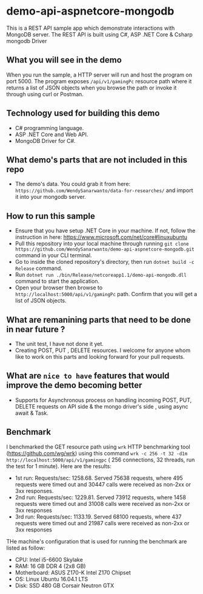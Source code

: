 # demo-api-aspnetcore-mongodb
This is a REST API sample app which demonstrate interactions with MongoDB server. The REST API is built using C#, ASP .NET Core &amp; Csharp mongodb Driver

## What you will see in the demo
When you run the sample, a HTTP server will run and host the program on port 5000. The program exposes `/api/v1/gamingPc` resource path where it returns a list of JSON objects when you browse the path or invoke it through using curl or Postman.

## Technology used for building this demo
* C# programming language.
* ASP .NET Core and Web API.
* MongoDB Driver for C#.

## What demo's parts that are not included in this repo
* The demo's data. You could grab it from here: `https://github.com/WendySanarwanto/data-for-researches/` and import it into your mongodb server.

## How to run this sample
* Ensure that you have setup .NET Core in your machine. If not, follow the instruction in here: https://www.microsoft.com/net/core#linuxubuntu
* Pull this repository into your local machine through running `git clone https://github.com/WendySanarwanto/demo-api-aspnetcore-mongodb.git` command in your CLI terminal.
* Go to inside the cloned repository's directory, then run `dotnet build -c Release` command. 
* Run `dotnet run ./bin/Release/netcoreapp1.1/demo-api-mongodb.dll` command to start the application. 
* Open your browser then browse to `http://localhost:5000/api/v1/gamingPc` path. Confirm that you will get a list of JSON objects.

## What are remanining parts that need to be done in near future ?
* The unit test, I have not done it yet.
* Creating POST, PUT , DELETE resources. I welcome for anyone whom like to work on this parts and looking forward for your pull requests.

## What are `nice to have` features that would improve the demo becoming better
* Supports for Asynchronous process on handling incoming POST, PUT, DELETE requests on API side & the mongo driver's side , using async await & Task.

## Benchmark
I benchmarked the GET resource path using `wrk` HTTP benchmarking tool (https://github.com/wg/wrk) using this command `wrk -c 256 -t 32 -d1m http://localhost:5000/api/v1/gamingpc` ( 256 connections, 32 threads, run the test for 1 minute). Here are the results:
* 1st run: Requests/sec: 1258.68. Served 75638 requests, where 495 requests were timed out and 30447 calls were received as non-2xx or 3xx responses.
* 2nd run: Requests/sec: 1229.81. Served 73912 requests, where 1458 requests were timed out and 31008 calls were received as non-2xx or 3xx responses
* 3rd run: Requests/sec: 1133.19. Served 68100 requests, where 437 requests were timed out and 21987 calls were received as non-2xx or 3xx responses

THe machine's configuration that is used for running the benchmark are listed as follow:
* CPU: Intel i5-6600 Skylake
* RAM: 16 GB DDR 4 (2x8 GB)
* Motherboard: ASUS Z170-K Intel Z170 Chipset
* OS: Linux Ubuntu 16.04.1 LTS
* Disk: SSD 480 GB Corsair Neutron GTX
